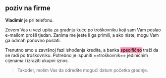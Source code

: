 ## poziv na firme

**Vladimir** je pri telefonu.

Zovem Vas u vezi upita za gradnju kuće po troškovniku koji sam Vam poslao e-mailom prošli tjedan. Zanima me jeste li ga primili, a ako niste, mogu Vam ga odmah ponovno poslati.

Trenutno smo u završnoj fazi ishođenja kredita, a banka <mark style="background: #FF5582A6;">specifično</mark> traži da se radi po troškovniku. Potrebno je ispuniti ==troškovnik== jediničnim cijenama i izraziti ukupni iznos.

> Također, molim Vas da odredite mogući datum početka gradnje.

